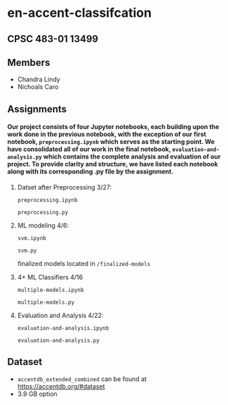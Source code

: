# en-accent-classifcation
## CPSC 483-01 13499
## Members
- Chandra Lindy
- Nichoals Caro

## Assignments
####  Our project consists of four Jupyter notebooks, each building upon the work done in the previous notebook, with the exception of our first notebook, ```preprocessing.ipynb``` which serves as the starting point. We have consolidated all of our work in the final notebook, ```evaluation-and-analysis.py``` which contains the complete analysis and evaluation of our project. To provide clarity and structure, we have listed each notebook along with its corresponding .py file by the assignment.

1. Datset after Preprocessing 3/27: 
    
    ```preprocessing.ipynb``` 

    ```preprocessing.py```


2. ML modeling 4/6: 

    ```svm.ipynb```

    ```svm.py```

    finalized models located in ```/finalized-models``` 

3. 4+ ML Classifiers 4/16

    ```multiple-models.ipynb```

    ```multiple-models.py```

4. Evaluation and Analysis 4/22: 

    ```evaluation-and-analysis.ipynb```

    ```evaluation-and-analysis.py```
    

## Dataset
- ```accentdb_extended_combined``` can be found at https://accentdb.org/#dataset
- 3.9 GB option 




